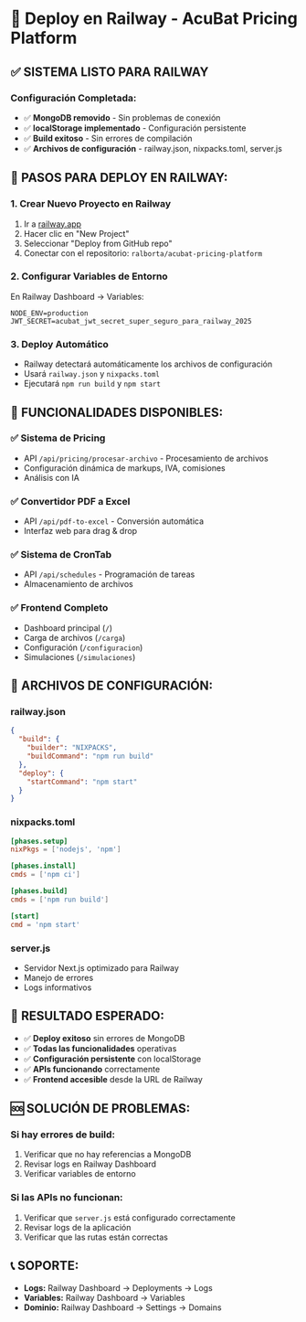 # 🚀 Deploy en Railway - AcuBat Pricing Platform

## ✅ **SISTEMA LISTO PARA RAILWAY**

### **Configuración Completada:**
- ✅ **MongoDB removido** - Sin problemas de conexión
- ✅ **localStorage implementado** - Configuración persistente
- ✅ **Build exitoso** - Sin errores de compilación
- ✅ **Archivos de configuración** - railway.json, nixpacks.toml, server.js

## 🚀 **PASOS PARA DEPLOY EN RAILWAY:**

### **1. Crear Nuevo Proyecto en Railway**
1. Ir a [railway.app](https://railway.app)
2. Hacer clic en "New Project"
3. Seleccionar "Deploy from GitHub repo"
4. Conectar con el repositorio: `ralborta/acubat-pricing-platform`

### **2. Configurar Variables de Entorno**
En Railway Dashboard → Variables:
```
NODE_ENV=production
JWT_SECRET=acubat_jwt_secret_super_seguro_para_railway_2025
```

### **3. Deploy Automático**
- Railway detectará automáticamente los archivos de configuración
- Usará `railway.json` y `nixpacks.toml`
- Ejecutará `npm run build` y `npm start`

## 🎯 **FUNCIONALIDADES DISPONIBLES:**

### **✅ Sistema de Pricing**
- API `/api/pricing/procesar-archivo` - Procesamiento de archivos
- Configuración dinámica de markups, IVA, comisiones
- Análisis con IA

### **✅ Convertidor PDF a Excel**
- API `/api/pdf-to-excel` - Conversión automática
- Interfaz web para drag & drop

### **✅ Sistema de CronTab**
- API `/api/schedules` - Programación de tareas
- Almacenamiento de archivos

### **✅ Frontend Completo**
- Dashboard principal (`/`)
- Carga de archivos (`/carga`)
- Configuración (`/configuracion`)
- Simulaciones (`/simulaciones`)

## 🔧 **ARCHIVOS DE CONFIGURACIÓN:**

### **railway.json**
```json
{
  "build": {
    "builder": "NIXPACKS",
    "buildCommand": "npm run build"
  },
  "deploy": {
    "startCommand": "npm start"
  }
}
```

### **nixpacks.toml**
```toml
[phases.setup]
nixPkgs = ['nodejs', 'npm']

[phases.install]
cmds = ['npm ci']

[phases.build]
cmds = ['npm run build']

[start]
cmd = 'npm start'
```

### **server.js**
- Servidor Next.js optimizado para Railway
- Manejo de errores
- Logs informativos

## 🎉 **RESULTADO ESPERADO:**

- ✅ **Deploy exitoso** sin errores de MongoDB
- ✅ **Todas las funcionalidades** operativas
- ✅ **Configuración persistente** con localStorage
- ✅ **APIs funcionando** correctamente
- ✅ **Frontend accesible** desde la URL de Railway

## 🆘 **SOLUCIÓN DE PROBLEMAS:**

### **Si hay errores de build:**
1. Verificar que no hay referencias a MongoDB
2. Revisar logs en Railway Dashboard
3. Verificar variables de entorno

### **Si las APIs no funcionan:**
1. Verificar que `server.js` está configurado correctamente
2. Revisar logs de la aplicación
3. Verificar que las rutas están correctas

## 📞 **SOPORTE:**

- **Logs:** Railway Dashboard → Deployments → Logs
- **Variables:** Railway Dashboard → Variables
- **Dominio:** Railway Dashboard → Settings → Domains
